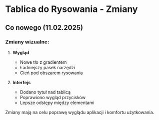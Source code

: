 # Tablica do Rysowania - Zmiany

## Co nowego (11.02.2025)

### Zmiany wizualne:
1. **Wygląd**
   - Nowe tło z gradientem
   - Ładniejszy pasek narzędzi
   - Cień pod obszarem rysowania

2. **Interfejs**
   - Dodano tytuł nad tablicą
   - Poprawiono wygląd przycisków
   - Lepsze odstępy między elementami

Zmiany mają na celu poprawę wyglądu aplikacji i komfortu użytkowania.
